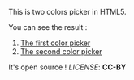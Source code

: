 This is two colors picker in HTML5.

You can see the result :
1. [The first color picker](http://dl.dropbox.com/u/27874749/other/color_picker/index.html)
2. [The second color picker](http://dl.dropbox.com/u/27874749/other/color_picker/v2.html)

It's open source !
*LICENSE*: **CC-BY** 
